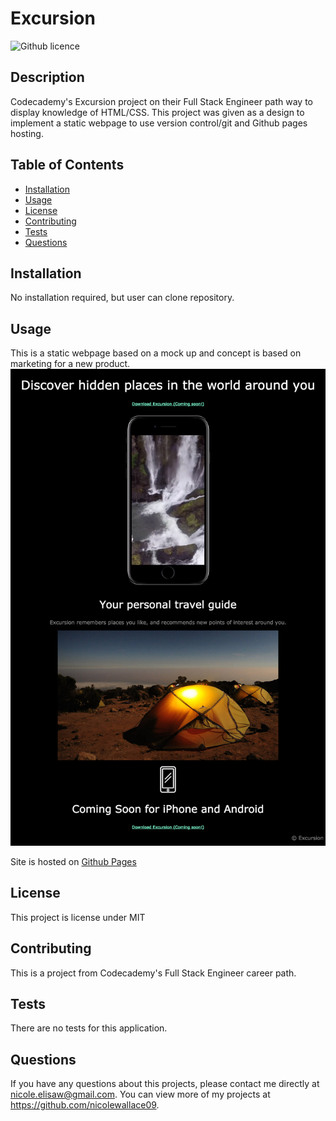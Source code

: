 # Excursion
![Github licence](http://img.shields.io/badge/license-MIT-blue.svg)

## Description 
Codecademy's Excursion project on their Full Stack Engineer path way to display knowledge of HTML/CSS. This project was given as a design to implement a static webpage to use version control/git and Github pages hosting.

## Table of Contents
* [Installation](#installation)
* [Usage](#usage)
* [License](#license)
* [Contributing](#contributing)
* [Tests](#tests)
* [Questions](#questions)

## Installation 
No installation required, but user can clone repository. 

## Usage 
This is a static webpage based on a mock up and concept is based on marketing for a new product.
<img src='resources/images/excursion-cc-mock.png'>

Site is hosted on [Github Pages](nicolewallace09.github.io/excursion/)

## License 
This project is license under MIT

## Contributing 
This is a project from Codecademy's Full Stack Engineer career path. 

## Tests
There are no tests for this application. 

## Questions
If you have any questions about this projects, please contact me directly at nicole.elisaw@gmail.com. You can view more of my projects at https://github.com/nicolewallace09.